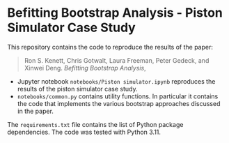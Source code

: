 # Befitting Bootstrap Analysis - Piston Simulator Case Study
This repository contains the code to reproduce the results of the paper:

> Ron S. Kenett, Chris Gotwalt, Laura Freeman, Peter Gedeck, and Xinwei Deng. _Befitting Bootstrap Analysis_, 

- Jupyter notebook `notebooks/Piston simulator.ipynb` reproduces the results of the piston simulator case study.
- `notebooks/common.py` contains utility functions. In particular it contains the code that implements the various bootstrap approaches discussed in the paper.

The `requirements.txt` file contains the list of Python package dependencies. The code was tested with Python 3.11.

